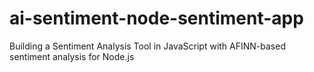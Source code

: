 # ai-sentiment-node-sentiment-app
Building a Sentiment Analysis Tool in JavaScript with AFINN-based sentiment analysis for Node.js
